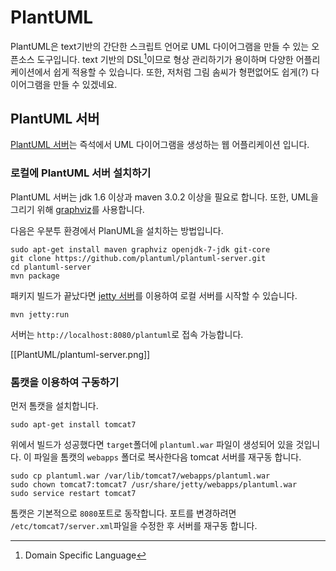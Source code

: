 # PlantUML

PlantUML은 text기반의 간단한 스크립트 언어로 UML 다이어그램을 만들 수 있는 오픈소스 도구입니다. text 기반의 DSL[^DSL]이므로 형상 관리하기가 용이하며 다양한 어플리케이션에서 쉽게 적용할 수 있습니다. 또한, 저처럼 그림 솜씨가 형편없어도 쉽게(?) 다이어그램을 만들 수 있겠네요.

## PlantUML 서버

[PlantUML 서버](https://github.com/plantuml/plantuml-server)는 즉석에서 UML 다이어그램을 생성하는 웹 어플리케이션 입니다.

### 로컬에 PlantUML 서버 설치하기

PlantUML 서버는 jdk 1.6 이상과 maven 3.0.2 이상을 필요로 합니다. 또한, UML을 그리기 위해 [graphviz](http://www.graphviz.org/)를 사용합니다.

다음은 우분투 환경에서 PlanUML을 설치하는 방법입니다.

```shell
sudo apt-get install maven graphviz openjdk-7-jdk git-core  
git clone https://github.com/plantuml/plantuml-server.git
cd plantuml-server
mvn package
```

패키지 빌드가 끝났다면 [jetty 서버](http://www.eclipse.org/jetty/)를 이용하여 로컬 서버를 시작할 수 있습니다.

```
mvn jetty:run
```

서버는 `http://localhost:8080/plantuml`로 접속 가능합니다.

[[PlantUML/plantuml-server.png]]

### 톰캣을 이용하여 구동하기

먼저 톰캣을 설치합니다.

```
sudo apt-get install tomcat7
```

위에서 빌드가 성공했다면 `target`폴더에 `plantuml.war` 파일이 생성되어 있을 것입니다. 이 파일을 톰캣의 `webapps` 폴더로 복사한다음 tomcat 서버를 재구동 합니다.

```
sudo cp plantuml.war /var/lib/tomcat7/webapps/plantuml.war
sudo chown tomcat7:tomcat7 /usr/share/jetty/webapps/plantuml.war
sudo service restart tomcat7
```

톰캣은 기본적으로 `8080`포트로 동작합니다. 포트를 변경하려면 `/etc/tomcat7/server.xml`파일을 수정한 후 서버를 재구동 합니다.


[^DSL]: Domain Specific Language